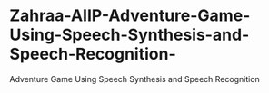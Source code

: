 # Zahraa-AIIP-Adventure-Game-Using-Speech-Synthesis-and-Speech-Recognition-
Adventure Game Using Speech Synthesis and Speech Recognition 
